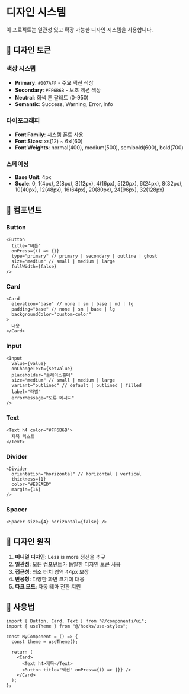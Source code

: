 # 디자인 시스템

이 프로젝트는 일관성 있고 확장 가능한 디자인 시스템을 사용합니다.

## 🎨 디자인 토큰

### 색상 시스템

- **Primary**: `#007AFF` - 주요 액션 색상
- **Secondary**: `#FF6B6B` - 보조 액션 색상
- **Neutral**: 회색 톤 팔레트 (0-950)
- **Semantic**: Success, Warning, Error, Info

### 타이포그래피

- **Font Family**: 시스템 폰트 사용
- **Font Sizes**: xs(12) ~ 6xl(60)
- **Font Weights**: normal(400), medium(500), semibold(600), bold(700)

### 스페이싱

- **Base Unit**: 4px
- **Scale**: 0, 1(4px), 2(8px), 3(12px), 4(16px), 5(20px), 6(24px), 8(32px), 10(40px), 12(48px), 16(64px), 20(80px), 24(96px), 32(128px)

## 🧩 컴포넌트

### Button

```tsx
<Button
  title="버튼"
  onPress={() => {}}
  type="primary" // primary | secondary | outline | ghost
  size="medium" // small | medium | large
  fullWidth={false}
/>
```

### Card

```tsx
<Card
  elevation="base" // none | sm | base | md | lg
  padding="base" // none | sm | base | lg
  backgroundColor="custom-color"
>
  내용
</Card>
```

### Input

```tsx
<Input
  value={value}
  onChangeText={setValue}
  placeholder="플레이스홀더"
  size="medium" // small | medium | large
  variant="outlined" // default | outlined | filled
  label="라벨"
  errorMessage="오류 메시지"
/>
```

### Text

```tsx
<Text h4 color="#FF6B6B">
  제목 텍스트
</Text>
```

### Divider

```tsx
<Divider
  orientation="horizontal" // horizontal | vertical
  thickness={1}
  color="#E8EAED"
  margin={16}
/>
```

### Spacer

```tsx
<Spacer size={4} horizontal={false} />
```

## 🎯 디자인 원칙

1. **미니멀 디자인**: Less is more 정신을 추구
2. **일관성**: 모든 컴포넌트가 동일한 디자인 토큰 사용
3. **접근성**: 최소 터치 영역 44px 보장
4. **반응형**: 다양한 화면 크기에 대응
5. **다크 모드**: 자동 테마 전환 지원

## 🔧 사용법

```tsx
import { Button, Card, Text } from "@/components/ui";
import { useTheme } from "@/hooks/use-styles";

const MyComponent = () => {
  const theme = useTheme();

  return (
    <Card>
      <Text h4>제목</Text>
      <Button title="액션" onPress={() => {}} />
    </Card>
  );
};
```
